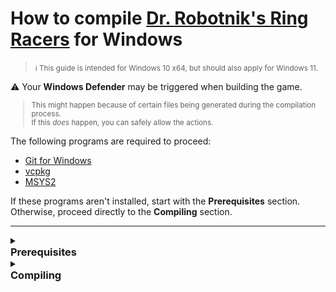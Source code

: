 # How to compile [Dr. Robotnik's Ring Racers](https://www.kartkrew.org/) for Windows

> <small>:information_source: This guide is intended for Windows 10 x64, but should also apply for Windows 11.</small>

:warning: Your **Windows Defender** may be triggered when building the game.
<small>
> This might happen because of certain files being generated during the compilation process.\
> If this _does_ happen, you can safely allow the actions.
</small>

The following programs are required to proceed:
- [Git for Windows](https://git-scm.com/)
- [vcpkg](https://vcpkg.io/en/)
- [MSYS2](https://www.msys2.org/)

If these programs aren't installed, start with the **Prerequisites** section.\
Otherwise, proceed directly to the **Compiling** section.

---

<details>
    <summary>
        <h3 style="margin-top: 0 !important; margin-bottom: 0 !important">Prerequisites</h3>
    </summary>

### 1. Set up environment variables
> One of the required packages, **MSYS2**, uses the `$HOME` and `$USERPROFILE` environment variables. \
> To follow this guide accurately, you need to ensure that these exist on your system.

- Search for 'environment variables' in the Start Menu and select '**Edit environment variables for your account**':
  
  <img src="./assets/vmconnect_qbo07sqsKT.png">

  This will open the **Environment Variables** window, where you'll see the existing system environment variables.\
  Focus on the '**User variables**' section.

  <img src="./assets/vmconnect_kIyIQIibFL.png">

  If the `HOME` and `USERPROFILE` variables are present, proceed to the [next step](#2-install-git).\
  If _not_, continue reading.

- Click on the `New...` button. This will open a `New User Variable` window:
  
  <img src="./assets/vmconnect_njEycVGoIg.png">

  Add the `HOME` variable by filling out the form, as shown below:
  | Variable name: | HOME |
  | --- | --- |
  | **Variable value**: | C:\\Users\\\<your username>

  <img src="./assets/vmconnect_UU4YxnYQKL.png">

  Replace `<your username>` with your actual username.\
  Click `OK` on the bottom-right when you're finished.

  Repeat the same process for the `USERPROFILE` variable:

  | Variable name: | USERPROFILE |
  | --- | --- |
  | **Variable value**: | C:\\Users\\\<your username>
  
  <img src="./assets/4cl62XIRHU.png">

- The `HOME` and `USERPROFILE` variables should be visible in  '**User variables**' section.

  Click `OK` on the bottom-right to close the '**Environment Variables** window.

    ---
    <small>If you're unsure, refer to the following video:</small>
    > <details><summary>Adding the HOME and USERPROFILE environment variables</summary><video src="./assets/vmconnect_hAiC63eOpV.mp4" controls></details>

### 2. Install _Git_

- Download [**Git for Windows**](https://git-scm.com/downloads/win).
    > <small>32-bit or 64-bit, depending on [**your operating system**](https://support.microsoft.com/en-gb/windows/32-bit-and-64-bit-windows-frequently-asked-questions-c6ca9541-8dce-4d48-0415-94a3faa2e13d).</small>

- Follow each step in the setup wizard _as instructed_.
    > Leave each option set to its default value.

- <a id="open-powershell"></a>Open <img src="./assets/powershell-icon.png" width="20" height="14" style="vertical-align: middle">  Windows PowerShell by searching for it in the Start Menu.

    <small>If you're unsure, refer to the following video:</small>
    > <details><summary>Opening Windows PowerShell</summary><video src="./assets/vmconnect_dmSnbCnu2M.mp4" controls></details>

- Check if **Git** has been installed by running the following command in the terminal:
    ```powershell
    git --version
    ```
    If successful, you should see a message like this in your terminal:

    <img src="./assets/vmconnect_XX74TfqE18.gif">

    Keep this terminal **_open_** for the [next step](#3-install-vcpckg).

### 3. Install _vcpckg_

- At this point, a PowerShell terminal should be open, defaulting to your home directory (`C:\Users\<your username>`), as shown here:

    <img src="./assets/vmconnect_rZrk2hMb9s.png">

    
    > <small>If you _haven't_ got <img src="./assets/powershell-icon.png" width="20" height="14" style="vertical-align: middle"> Windows PowerShell open, follow [these instructions](#open-powershell).</small>

    
- Clone the **vcpkg** repository into a folder of your choice using **Git**, by running the following command in your terminal:

    ```bash
    git clone https://github.com/microsoft/vcpkg.git
    ```

    This will create a folder in your home directory named `vcpkg`, therefore, the full path of the repository should be:

    ```powershell
    C:\Users\<your username>\vcpkg
    ```
- Navigate to the newly-created `vcpkg` folder and run the bootstrap script:

    ```bash
    cd vcpkg; .\bootstrap-vcpkg.bat
    ```

- Check if **vcpkg** has been installed by running the following command:

    ```bash
    .\vcpkg --version
    ```

    If successful, the terminal will display the version of `vcpkg` that has been installed:

    <img src="./assets/vmconnect_70IhSxQpcc.png">

    ---
    <small>If you're unsure, refer to the following video:</small>
    > <details><summary>Installing <strong>vcpkg</strong></summary><video src="./assets/vmconnect_H2wqoaJ797.mp4" controls></details>

### 4. Install _MSYS2_

- Download [the MSYS2 installer](https://www.msys2.org/).

- Follow each step in the setup wizard _as instructed._
    > Leave each option set to its default value.

- Once installation completes, a terminal window will open. This confirms that **MSYS2** was installed succesfully.

    <img src="./assets/vmconnect_RAgEMGJ6mI.png">  

    You may now close this window and proceed to the [Compiling](#compiling-time) instructions.

    ---
    <small>If you're unsure, refer to the following video:</small>
    > <details><summary>Installing <strong>MSYS2</strong></summary><video src="./assets/vmconnect_M3QC8g8tcl.mp4" controls></details>
</details>

<details>
    <summary>
        <a id="compiling-time"></a><h3 style="margin-top: 0 !important; margin-bottom: 1!important">Compiling</h3>
    </summary>

### 1. Opening _MSYS2_

> :information_source: Copy (Ctrl+C) and paste (Ctrl+V) shortcuts do not work inside MSYS2 shells. You _can_ still right-click to copy and paste.

- Using <img src="./assets/windows_explorer.png" width="23" height="20" style="vertical-align: middle"> File Explorer, navigate to the default MSYS2 installation folder: `C:\msys64`.

- Open the **MINGW32** shell (`mingw32.exe`), as denoted by the <img src="./assets/mingw32-icon.png" width="20" height="20" style="vertical-align: middle"> icon.
    > <small> The MINGW32 shell is a **terminal** provided by MSYS2.</small> 

    <img src="./assets/vmconnect_vakLX3DiJs.png">

    Like PowerShell, this terminal opens in your home directory by default (`C:\Users\<your username>`).\
    As represented by the tilde symbol (`~`).
    
    ---
    <small>If you're unsure, refer to the following video:</small>
    > <details><summary>Opening the <strong>MINGW32</strong> shell</summary><video src="./assets/vmconnect_S8GI4PlHyD.mp4" controls></details>

### 2. Updating the package database

- Update the package database and all installed packages by running the following command in the shell:

    ```bash
    pacman -Syu
    ```

    <img src="./assets/vmconnect_NNfPQ9cFMb.gif">

    When prompted with ```Proceed with installation? [Y/n]```, ype `Y` in the terminal and press `Enter`.

- After updating, you _might_ see a message prompting you to **close** the terminal window, like this:

    ```
    To complete this update all MSYS2 processes including this terminal will be closed. Confirm to proceed [Y/n]
    ```
    If you _don't_ see this message, continue to the [next step](#3-installing-the-required-packages).

    If you _do_, type `Y` in the terminal and press `Enter`.\
    To open the terminal window again, follow the instructions in [step 1](#1-opening-msys2).

### 3. Installing the required packages
- In the **MINGW32** shell, execute the following command to install all the required packages:

    ```bash
    pacman -S make git mingw-w64-i686-gcc mingw-w64-i686-ninja mingw-w64-i686-cmake
    ```

    <img src="./assets/vmconnect_8H2ChLGlve.png">

    When prompted with: 
    
    ```
    Proceed with installation? [Y/n]
    ```
    Type `Y` in the terminal and press `Enter`.\
    Wait for the packages to finish downloading.

- To verify that all the required packages have been installed sucessfully, run the follow command in the terminal:

    ```bash
    which ninja make cmake gcc g++ git
    ```

    If the packages _have_ been installed succesfully, each command will return the path to its respective executable:

    <img src="./assets/vmconnect_DN5b3c5GFJ.png">

    Keep this terminal **_open_** for the [next step](#4-downloading-the-games-source-code).

### 4. Downloading the game's source code

> <small>:information_source: For demonstration purposes, this guide will use the _latest_ version of Dr. Robotnik's Ring Racers. As of **January 1st 2025**, that is <strong>[v2.3](https://github.com/KartKrewDev/RingRacers/tree/v2.3).</strong> </small>

- Verify that the terminal is in your home directory by running the following command:

    ```
    cd $HOME
    ```
    <img src="./assets/vmconnect_oWPQN1GUCv.png">

    > <small>The tilde symbol (~) represents your home directory.</small>

- Clone the repository for _Ring Racers_, with the following command:

    ```bash
    git clone https://github.com/KartKrewDev/RingRacers.git RingRacersRepo
    ```

    This will create a new folder in your home directory named `RingRacersRepo`, which will contain the game's source code.

    ---
    <small>If you're unsure, refer to the following video:</small>
    > <details><summary>Cloning the repository</summary><video src="./assets/vmconnect_FfnfEAf3XK.mp4" controls></details>

- <a id="ringracers-repo-inst"></a>Navigate to the new `RingRacersRepo` folder by running the command:

    ```bash
    cd RingRacersRepo
    ```
    <img src="./assets/vmconnect_NNr7fgOKer.gif">
- Switch the current branch to **v2.3** with the following command:
    ```bash
    git checkout v2.3
    ```
    > <small>If you encounter any errors when running this command, make _sure_ that you're in the `RingRacersRepo` folder.\
    > Refer to the [previous](#ringracers-repo-inst) step for instructions. </small>
- Verify that your branch is set to **v2.3**, by running:

    ```bash
    git branch
    ```

    You will see an asterisk (*) next to the current branch, which should say `(HEAD detached at v2.3)`.

    <img src="./assets/vmconnect_uv9MbLYwEU.png">

    Keep this terminal **_open_** for the [next step](#5-configuring-the-game-for-compilation).


### 5. Configuring the game for compilation
- Set the `VCPKG_ROOT` environment variable by running the following:<sup>:star:</sup>

    ```bash
    export VCPKG_ROOT="$HOME/vcpkg"
    ```

- Configure the game for building with this command: 

    ```bash
    cmake --preset ninja-x86_mingw_static_vcpkg-release
    ```

    `cmake` will begin configuriation and grab *all* the required dependecies needed to compile the game via `vcpkg`.

    <img src="./assets/vmconnect_UYKsYjhbCQ.png">

    Since this is your first time running the configuration, it may take some time, so be patient.\
    Future configurations will be faster.

- If configuration completes successfully, you _should_ see messages in the terminal like this:

    ```bash
    -- Configuring done (376.5s)
    -- Generating done (0.3s)
    -- Build files have been written to: C:/Users/<your username>/RingRacersRepo/build/ninja-x86_mingw_static_vcpkg-release
    ```

    Keep this terminal **_open_** for the [next step](#6-compiling-the-game).

    ---
    <sup>:star:</sup> <small>To avoid having to do this **all** the time, you can set `VCPKG_ROOT` as an environment variable _permanently_ with the following command:

    ```bash
    echo 'export VCPKG_ROOT="$HOME/vcpkg"' >> ~/.bashrc
    ```

    <img src="./assets/vmconnect_bLBVMGX8zv.gif">
    </small>

### 6. Compiling the game

- To begin compiling, run the following command in the terminal:

    ```bash
    cmake --build --preset ninja-x86_mingw_static_vcpkg-release
    ```

    `cmake` will finally begin the build process, compiling the source files required to build the game's executable.\
    Depending on your computer's hardware, this can either be quick or take some time.


    ---
    <small>If you're unsure, refer to the following video:</small>
    > <details><summary>Compiling the game with cmake</summary><video src="./assets/vmconnect_YAcevjsnFl.mp4" controls></details>


- If the game has succesfully compiled, you should see a message in the terminal similar to this:

    ```bash
    [475/475] Linking CXX executable bin\ringracers_v2.3.exe
    ```

    This line confirms that the build process has completed and the executable has been succesfully created.

- The executable can be found in the `build` directory: 

    ```
    build/ninja-x86_mingw_static_vcpkg-release/bin
    ```

    <img src="./assets/vmconnect_qQOXOTxHKi.png">

    This path is relative to the `RingRacers` directory. The terminal opens in your home directory by default (`C:/Users/<your username>`).\
    Therefore, the full path to your compiled game would be:
    ```
    C:\Users\<your username>\RingRacersRepo\build\ninja-x86_mingw_static_vcpkg-release\bin\ringracers_v2.3.exe
    ```

    <img src="./assets/vmconnect_aZrIqRHcrf.png">

- To run the executable, you need to copy it into the folder where you've already installed Dr. Robotnik's Ring Racers.
</details>

